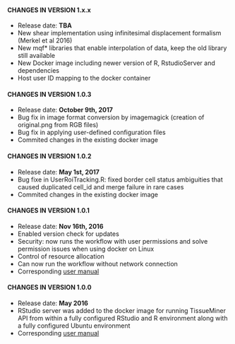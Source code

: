 #### CHANGES IN VERSION 1.x.x

* Release date: **TBA**
* New shear implementation using infinitesimal displacement formalism (Merkel et al 2016)
* New mqf* libraries that enable interpolation of data, keep the old library still available
* New Docker image including newer version of R, RstudioServer and dependencies
* Host user ID mapping to the docker container

#### CHANGES IN VERSION 1.0.3

* Release date: **October 9th, 2017**
* Bug fix in image format conversion by imagemagick (creation of original.png from RGB files)
* Bug fix in applying user-defined configuration files
* Commited changes in the existing docker image

#### CHANGES IN VERSION 1.0.2

* Release date: **May 1st, 2017**
* Bug fixe in UserRoiTracking.R: fixed border cell status ambiguities that caused duplicated cell_id and merge failure in rare cases
* Commited changes in the existing docker image

#### CHANGES IN VERSION 1.0.1

* Release date: **Nov 16th, 2016**
* Enabled version check for updates
* Security: now runs the workflow with user permissions and solve permission issues when using docker on Linux
* Control of resource allocation
* Can now run the workflow without network connection
* Corresponding [user manual](https://mpicbg-scicomp.github.io/tissue_miner/user_manual/TM_R-UserManual_v1.0.1.html)

#### CHANGES IN VERSION 1.0.0

* Release date: **May 2016**
* RStudio server was added to the docker image for running TissueMiner API from within a fully configured RStudio and R environment along with a fully configured Ubuntu environment
* Corresponding [user manual](https://mpicbg-scicomp.github.io/tissue_miner/user_manual/TM_R-UserManual.html)


